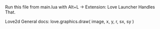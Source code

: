 Run this file from main.lua with Alt+L 
    -> Extension: Love Launcher Handles That. 

Love2d General docs:
    love.graphics.draw(
        image,
        x,
        y,
        r,
        sx,
        sy
    )